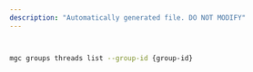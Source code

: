 ```yaml
---
description: "Automatically generated file. DO NOT MODIFY"
---
```


```bash


mgc groups threads list --group-id {group-id}

```